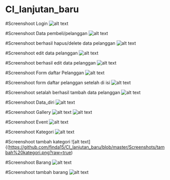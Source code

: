 # CI_lanjutan_baru
#Screenshoot Login
![alt text](https://github.com/finda15/CI_lanjutan_baru/blob/master/Screenshots/Login.png?raw=true)

#Screenshoot Data pembeli/pelanggan
![alt text](https://github.com/finda15/CI_lanjutan_baru/blob/master/Screenshots/data%20pembeli.png?raw=true)

#Screenshoot berhasil hapus/delete data pelanggan
![alt text](https://github.com/finda15/CI_lanjutan_baru/blob/master/Screenshots/berhasil%20delete%20data.png?raw=true)

#Screenshoot edit data pelanggan
![alt text](https://github.com/finda15/CI_lanjutan_baru/blob/master/Screenshots/edit%20pada%20data%20pembeli.png?raw=true)

#Screenshoot berhasil edit data pelanggan
![alt text](https://github.com/finda15/CI_lanjutan_baru/blob/master/Screenshots/setelah%20berhasil%20edit.png?raw=true)

#Screenshoot Form daftar Pelanggan
![alt text](https://github.com/finda15/CI_lanjutan_baru/blob/master/Screenshots/daftar%20pelanggan.png?raw=true)

#Screenshoot form daftar pelanggan setelah di isi
![alt text](https://github.com/finda15/CI_lanjutan_baru/blob/master/Screenshots/penambahan%20form.png?raw=true)

#Screenshoot setalah berhasil tambah data pelanggan
![alt text](https://github.com/finda15/CI_lanjutan_baru/blob/master/Screenshots/setelah%20ditambahkan.png?raw=true)

#Screenshoot Data_diri
![alt text](https://github.com/finda15/CI_lanjutan_baru/blob/master/Screenshots/datadiri1.png?raw=true)

#Screenshoot Gallery
![alt text](https://github.com/finda15/CI_lanjutan_baru/blob/master/Screenshots/gallery1.png?raw=true)
![alt text](https://github.com/finda15/CI_lanjutan_baru/blob/master/Screenshots/galery2.png?raw=true)

#Screenshoot Event
![alt text](https://github.com/finda15/CI_lanjutan_baru/blob/master/Screenshots/event.png?raw=true)

#Screenshoot Kategori
![alt text](https://github.com/finda15/CI_lanjutan_baru/blob/master/Screenshots/kategori.png?raw=true)

#Screenshoot tambah kategori
![alt text]{(https://github.com/finda15/CI_lanjutan_baru/blob/master/Screenshots/tambah%20kategori.png?raw=true)

#Screenshoot Barang
![alt text](https://github.com/finda15/CI_lanjutan_baru/blob/master/Screenshots/Barang.png?raw=true)

#Screenshoot tambah barang
![alt text](https://github.com/finda15/CI_lanjutan_baru/blob/master/Screenshots/tambah%20barang.png?raw=true)


